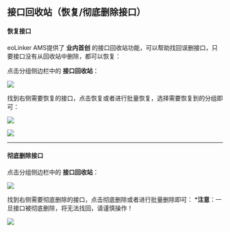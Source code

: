 ## 接口回收站（恢复/彻底删除接口）
#### 恢复接口
eoLinker AMS提供了 **业内首创** 的接口回收站功能，可以帮助找回误删接口，只要接口没有从回收站中删除，都可以恢复：

点击分组侧边栏中的 **接口回收站**：

![](http://data.eolinker.com/course/sYyKTA6e776a95052e6f20c04b900bf82a9d0686ae20880)

找到右侧需要恢复的接口，点击恢复或者进行批量恢复，选择需要恢复到的分组即可：

![](http://data.eolinker.com/course/FN1sKaQcec7933d482b012608f0dd47abc8dcca70eecb9c)

![](http://data.eolinker.com/course/xMv1a8I7b32a283b4572fd873c34cc5ef988a9305b01066)

---

#### 彻底删除接口

点击分组侧边栏中的 **接口回收站**：

![](http://data.eolinker.com/course/sYyKTA6e776a95052e6f20c04b900bf82a9d0686ae20880)

找到右侧需要彻底删除的接口，点击彻底删除或者进行批量删除即可：
***注意**：一旦接口被彻底删除，将无法找回，请谨慎操作！

![](http://data.eolinker.com/course/JlsDErpcc3b3fe67a418ba0484c24f1c067a6f403472841)